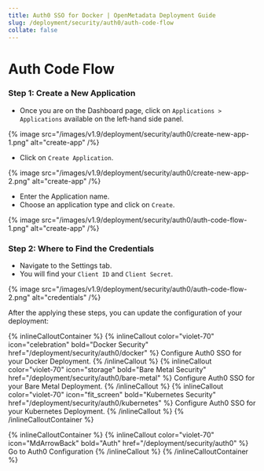 ```yaml
---
title: Auth0 SSO for Docker | OpenMetadata Deployment Guide
slug: /deployment/security/auth0/auth-code-flow
collate: false
---
```


# Auth Code Flow

### Step 1: Create a New Application

- Once you are on the Dashboard page, click on `Applications > Applications` available on the left-hand side panel.

{% image 
src="/images/v1.9/deployment/security/auth0/create-new-app-1.png" 
alt="create-app" /%}

- Click on `Create Application`.

{% image 
src="/images/v1.9/deployment/security/auth0/create-new-app-2.png" 
alt="create-app" /%}

- Enter the Application name.
- Choose an application type and click on `Create`.

{% image 
src="/images/v1.9/deployment/security/auth0/auth-code-flow-1.png" 
alt="create-app" /%}

### Step 2: Where to Find the Credentials

- Navigate to the Settings tab. 
- You will find your `Client ID` and `Client Secret`.

{% image 
src="/images/v1.9/deployment/security/auth0/auth-code-flow-2.png" 
alt="credentials" /%}

After the applying these steps, you can update the configuration of your deployment:

{% inlineCalloutContainer %}
  {% inlineCallout
    color="violet-70"
    icon="celebration"
    bold="Docker Security"
    href="/deployment/security/auth0/docker" %}
    Configure Auth0 SSO for your Docker Deployment.
  {% /inlineCallout %}
  {% inlineCallout
    color="violet-70"
    icon="storage"
    bold="Bare Metal Security"
    href="/deployment/security/auth0/bare-metal" %}
    Configure Auth0 SSO for your Bare Metal Deployment.
  {% /inlineCallout %}
  {% inlineCallout
    color="violet-70"
    icon="fit_screen"
    bold="Kubernetes Security"
    href="/deployment/security/auth0/kubernetes" %}
    Configure Auth0 SSO for your Kubernetes Deployment.
  {% /inlineCallout %}
{% /inlineCalloutContainer %}


{% inlineCalloutContainer %}
  {% inlineCallout
    color="violet-70"
    icon="MdArrowBack"
    bold="Auth"
    href="/deployment/security/auth0" %}
    Go to Auth0 Configuration
  {% /inlineCallout %}
{% /inlineCalloutContainer %}